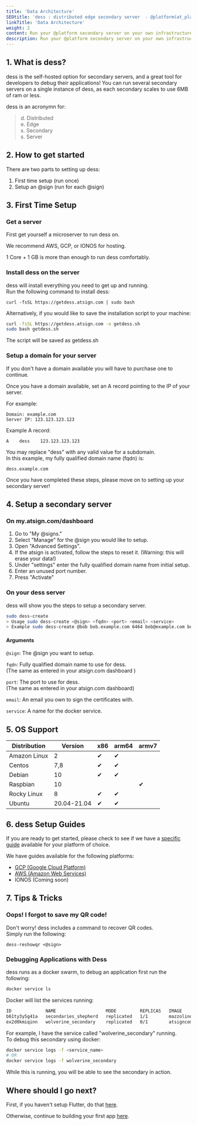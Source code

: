 ```yaml
---
title: 'Data Architecture'
SEOtitle: 'dess : distributed edge secondary server  - @platform(at_platform or AtPlatform)'
linkTitle: 'Data Architecture'
weight: 2
content: Run your @platform secondary server on your own infrastructure
description: Run your @platform secondary server on your own infrastructure
---
```


## 1. What is dess?

dess is the self-hosted option for secondary servers,
and a great tool for developers to debug their applications!
You can run several secondary servers on a single instance of dess,
as each secondary scales to use 6MB of ram or less.

dess is an acronymn for:

> d. Distributed  
> e. Edge  
> s. Secondary  
> s. Server

## 2. How to get started

There are two parts to setting up dess:

1. First time setup (run once)
1. Setup an @‎sign (run for each @‎sign)

## 3. First Time Setup

### Get a server

First get yourself a microserver to run dess on.

We recommend AWS, GCP, or IONOS for hosting.

1 Core + 1 GB is more than enough to run dess comfortably.

### Install dess on the server

dess will install everything you need to get up and running.  
Run the following command to install dess:

`curl -fsSL https://getdess.atsign.com | sudo bash`

Alternatively, if you would like to save the installation script to your machine:

```BASH
curl -fsSL https://getdess.atsign.com -o getdess.sh
sudo bash getdess.sh
```

The script will be saved as <span>getdess.sh</span>

### Setup a domain for your server

If you don't have a domain available you will have to purchase one to continue.

Once you have a domain available, set an A record pointing to the IP of your server.

For example:

```
Domain: example.com
Server IP: 123.123.123.123
```

Example A record:

```
A    dess    123.123.123.123
```

You may replace "dess" with any valid value for a subdomain.  
In this example, my fully qualified domain name (fqdn) is:

```
dess.example.com
```

Once you have completed these steps, please move on to setting up your secondary server!

## 4. Setup a secondary server

### On my.atsign.com/dashboard

1. Go to "My @‎signs."
1. Select "Manage" for the @‎sign you would like to setup.
1. Open "Advanced Settings".
1. If the atsign is activated, follow the steps to reset it. (Warning: this will erase your data!)
1. Under "settings" enter the fully qualified domain name from initial setup.
1. Enter an unused port number.
1. Press "Activate"

### On your dess server

dess will show you the steps to setup a secondary server.

```bash
sudo dess-create
> Usage sudo dess-create <@‎sign> <fqdn> <port> <email> <service>
> Example sudo dess-create @‎bob bob.example.com 6464 bob@‎example.com bob
```

#### Arguments

`@‎sign`: The @‎sign you want to setup.

`fqdn`: Fully qualified domain name to use for dess.  
(The same as entered in your atsign.com dashboard )

`port`: The port to use for dess.  
(The same as entered in your atsign.com dashboard)

`email`: An email you own to sign the certificates with.

`service`: A name for the docker service.

## 5. OS Support

| Distribution | Version     | x86 | arm64 | armv7 |
| ------------ | ----------- | --- | ----- | ----- |
| Amazon Linux | 2           | ✔   | ✔     |       |
| Centos       | 7,8         | ✔   | ✔     |       |
| Debian       | 10          | ✔   | ✔     |       |
| Raspbian     | 10          |     |       | ✔     |
| Rocky Linux  | 8           | ✔   | ✔     |       |
| Ubuntu       | 20.04-21.04 | ✔   | ✔     |       |

## 6. dess Setup Guides

If you are ready to get started, please check to see if we have a [specific guide](/docs/guides/dess-setup/) available for your platform of choice.

We have guides available for the following platforms:

- [GCP (Google Cloud Platform)](/docs/guides/dess-setup/dess-gcp/)
- [AWS (Amazon Web Services)](/docs/guides/dess-setup/dess-aws/)
- IONOS (Coming soon)

## 7. Tips & Tricks

### Oops! I forgot to save my QR code!

Don't worry! dess includes a command to recover QR codes.  
Simply run the following:

`dess-reshowqr <@‎sign>`

### Debugging Applications with Dess

dess runs as a docker swarm, to debug an application first run the following:

```bash
docker service ls
```

Docker will list the services running:

```bash
ID             NAME                   MODE         REPLICAS   IMAGE                          PORTS
b61ty3y5g41a   secondaries_shepherd   replicated   1/1        mazzolino/shepherd:latest
ex2d0kmiqinn   wolverine_secondary    replicated   0/1        atsigncompany/secondary:dess   *:6464->6464/tcp
```

For example, I have the service called "wolverine_secondary" running.  
To debug this secondary using docker:

```bash
docker service logs -f <service_name>
# OR
docker service logs -f wolverine_secondary
```

While this is running, you will be able to see the secondary in action.

## Where should I go next?

First, if you haven't setup Flutter, do that [here](/docs/get-started/setup-your-env/).

Otherwise, continue to building your first app [here](/docs/get-started/create-a-project/).
